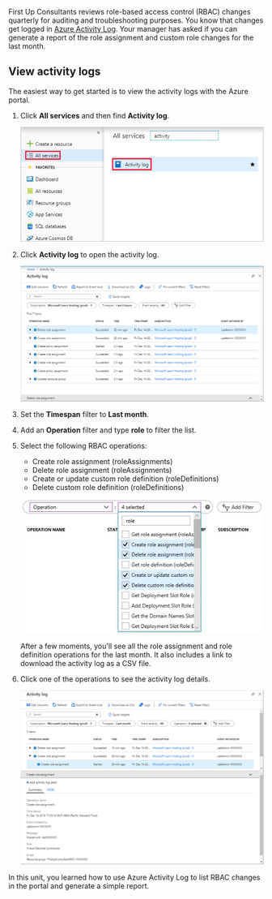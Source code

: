 First Up Consultants reviews role-based access control (RBAC) changes quarterly for auditing and troubleshooting purposes. You know that changes get logged in [Azure Activity Log](/azure/monitoring-and-diagnostics/monitoring-overview-activity-logs). Your manager has asked if you can generate a report of the role assignment and custom role changes for the last month.

## View activity logs

The easiest way to get started is to view the activity logs with the Azure portal.

1. Click **All services** and then find **Activity log**.

    ![Screenshot of the Azure portal showing the location of Activity logs option](../media/6-all-services-activity-log.png)

1. Click **Activity log** to open the activity log.

    ![Screenshot of the Azure portal showing the Activity logs](../media/6-activity-log-portal.png)

1. Set the **Timespan** filter to **Last month**.

1. Add an **Operation** filter and type **role** to filter the list.

1. Select the following RBAC operations:

    - Create role assignment (roleAssignments)
    - Delete role assignment (roleAssignments)
    - Create or update custom role definition (roleDefinitions)
    - Delete custom role definition (roleDefinitions)

    ![Screenshot showing a list of Operation filter with the four filters selected](../media/6-operation-filter.png)

    After a few moments, you'll see all the role assignment and role definition operations for the last month. It also includes a link to download the activity log as a CSV file.

1. Click one of the operations to see the activity log details.

    ![Screenshot show the details for an activity log](../media/6-activity-log-details.png)

In this unit, you learned how to use Azure Activity Log to list RBAC changes in the portal and generate a simple report.